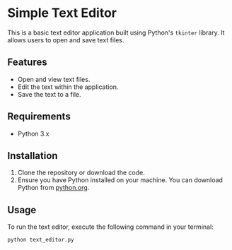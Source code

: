 # Simple Text Editor

This is a basic text editor application built using Python's `tkinter` library. It allows users to open and save text files.

## Features

- Open and view text files.
- Edit the text within the application.
- Save the text to a file.

## Requirements

- Python 3.x

## Installation

1. Clone the repository or download the code.
2. Ensure you have Python installed on your machine. You can download Python from [python.org](https://www.python.org/).

## Usage

To run the text editor, execute the following command in your terminal:

```bash
python text_editor.py
